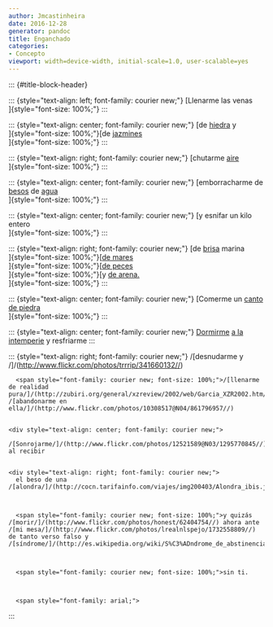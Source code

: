 ```yaml
---
author: Jmcastinheira
date: 2016-12-28
generator: pandoc
title: Enganchado
categories:
- Concepto
viewport: width=device-width, initial-scale=1.0, user-scalable=yes
---
```


::: {#title-block-header}

::: {style="text-align: left; font-family: courier new;"}
[Llenarme las venas\
]{style="font-size: 100%;"}
:::

::: {style="text-align: center; font-family: courier new;"}
[de [hiedra](http://www.flickr.com/photos/tenebris/79597043/) y\
]{style="font-size: 100%;"}[de
[jazmines](http://www.flickr.com/photos/ciaochessa/1332500899/)\
]{style="font-size: 100%;"}
:::

::: {style="text-align: right; font-family: courier new;"}
[chutarme [aire](http://www.flickr.com/photos/ihnasio/500135350/)\
]{style="font-size: 100%;"}
:::

::: {style="text-align: center; font-family: courier new;"}
[emborracharme de
[besos](http://www.dalealplay.com/informaciondecontenido.php?con=63651)
de [agua](http://www.flickr.com/photos/kapuxino/360812480/)\
]{style="font-size: 100%;"}
:::

::: {style="text-align: center; font-family: courier new;"}
[y esnifar un kilo entero\
]{style="font-size: 100%;"}
:::

::: {style="text-align: right; font-family: courier new;"}
[de [brisa](http://www.flickr.com/photos/eduardo_arias/393449063/)
marina\
]{style="font-size: 100%;"}[[de
mares](http://www.flickr.com/photos/rayds/373612927/)\
]{style="font-size: 100%;"}[[de
peces](http://www.flickr.com/photos/mirando/49472775/)\
]{style="font-size: 100%;"}[y [de
arena.](http://www.flickr.com/photos/brunoat/428062326/)\
]{style="font-size: 100%;"}
:::

::: {style="text-align: center; font-family: courier new;"}
[Comerme un [canto de
piedra](http://www.flickr.com/photos/plateada/1244542194/)\
]{style="font-size: 100%;"}
:::

::: {style="text-align: center; font-family: courier new;"}
[Dormirme](http://www.dailymotion.com/video/xy0wd_chats-paresseux) [a la
intemperie](http://www.flickr.com/photos/teepeet/332663892/) y
resfriarme
:::

::: {style="text-align: right; font-family: courier new;"}
      /[desnudarme y /]/(http://www.flickr.com/photos/trrrip/341660132//) 
    

    
      <span style="font-family: courier new; font-size: 100%;">/[llenarme de realidad pura/]/(http://zubiri.org/general/xzreview/2002/web/Garcia_XZR2002.htm/) /[abandonarme en ella/]/(http://www.flickr.com/photos/10308517@N04/861796957//) 
    

    <div style="text-align: center; font-family: courier new;">
      /[Sonrojarme/]/(http://www.flickr.com/photos/12521589@N03/1295770845//) al recibir 
    

    <div style="text-align: right; font-family: courier new;">
      el beso de una /[alondra/]/(http://cocn.tarifainfo.com/viajes/img200403/Alondra_ibis.jpg/) 
    

    
      <span style="font-family: courier new; font-size: 100%;">y quizás /[morir/]/(http://www.flickr.com/photos/honest/62404754//) ahora ante /[mi mesa/]/(http://www.flickr.com/photos/lrealnlspejo/1732558809//) de tanto verso falso y /[síndrome/]/(http://es.wikipedia.org/wiki/S%C3%ADndrome_de_abstinencia/) 
    

    
      <span style="font-family: courier new; font-size: 100%;">sin ti.
    

    
      <span style="font-family: arial;"> 
    
:::
